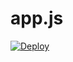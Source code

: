 # app.js

[![Deploy](https://www.herokucdn.com/deploy/button.svg)](https://heroku.com/deploy?template=https://github.com/andreif/app.js)
